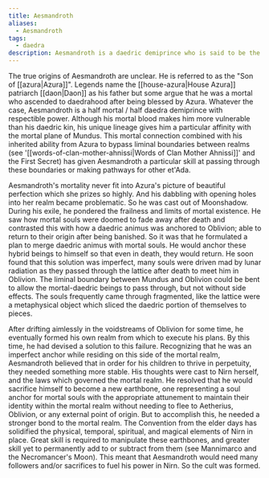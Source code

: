 ```yaml
---
title: Aesmandroth
aliases:
  - Aesmandroth
tags:
  - daedra
description: Aesmandroth is a daedric demiprince who is said to be the "Son of Azura".
---
```

The true origins of Aesmandroth are unclear. He is referred to as the "Son of [[azura|Azura]]". Legends name the [[house-azura|House Azura]] patriarch [[daon|Daon]] as his father but some argue that he was a mortal who ascended to daedrahood after being blessed by Azura. Whatever the case, Aesmandroth is a half mortal / half daedra demiprince with respectible power. Although his mortal blood makes him more vulnerable than his daedric kin, his unique lineage gives him a particular affinity with the mortal plane of Mundus. This mortal connection combined with his inherited ability from Azura to bypass liminal boundaries between realms (see '[[words-of-clan-mother-ahnissi|Words of Clan Mother Ahnissi]]' and the First Secret) has given Aesmandroth a particular skill at passing through these boundaries or making pathways for other et'Ada.

Aesmandroth's mortality never fit into Azura's picture of beautiful perfection which she prizes so highly. And his dabbling with opening holes into her realm became problematic. So he was cast out of Moonshadow. During his exile, he pondered the frailness and limits of mortal existence. He saw how mortal souls were doomed to fade away after death and contrasted this with how a daedric animus was anchored to Oblivion; able to return to their origin after being banished. So it was that he formulated a plan to merge daedric animus with mortal souls. He would anchor these hybrid beings to himself so that even in death, they would return. He soon found that this solution was imperfect, many souls were driven mad by lunar radiation as they passed through the lattice after death to meet him in Oblivion. The liminal boundary between Mundus and Oblivion could be bent to allow the mortal-daedric beings to pass through, but not without side effects. The souls frequently came through fragmented, like the lattice were a metaphysical object which sliced the daedric portion of themselves to pieces.

After drifting aimlessly in the voidstreams of Oblivion for some time, he eventually formed his own realm from which to execute his plans. By this time, he had devised a solution to this failure. Recognizing that he was an imperfect anchor while residing on this side of the mortal realm, Aesmandroth believed that in order for his children to thrive in perpetuity, they needed something more stable. His thoughts were cast to Nirn herself, and the laws which governed the mortal realm. He resolved that he would sacrifice himself to become a new earthbone, one representing a soul anchor for mortal souls with the appropriate attunement to maintain their identity within the mortal realm without needing to flee to Aetherius, Oblivion, or any external point of origin. But to accomplish this, he needed a stronger bond to the mortal realm. The Convention from the elder days has solidified the physical, temporal, spiritual, and magical elements of Nirn in place. Great skill is required to manipulate these earthbones, and greater skill yet to permanently add to or subtract from them (see Mannimarco and the Necromancer's Moon). This meant that Aesmandroth would need many followers and/or sacrifices to fuel his power in Nirn. So the cult was formed.